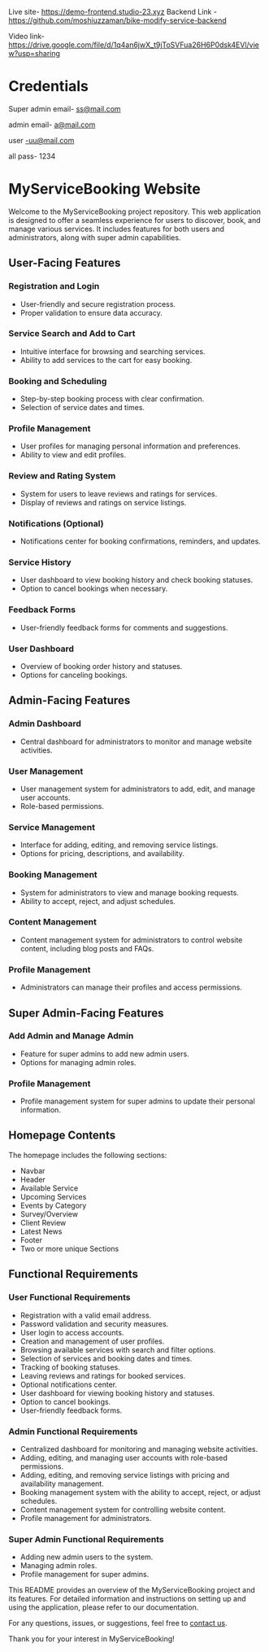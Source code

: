 Live site- https://demo-frontend.studio-23.xyz
Backend Link - https://github.com/moshiuzzaman/bike-modify-service-backend

Video link-https://drive.google.com/file/d/1q4an6jwX_t9jToSVFua26H6P0dsk4EVl/view?usp=sharing


# Credentials

Super admin email- ss@mail.com

admin email- a@mail.com

user -uu@mail.com

all pass- 1234

# MyServiceBooking Website

Welcome to the MyServiceBooking project repository. This web application is designed to offer a seamless experience for users to discover, book, and manage various services. It includes features for both users and administrators, along with super admin capabilities.

## User-Facing Features

### Registration and Login

-   User-friendly and secure registration process.
-   Proper validation to ensure data accuracy.

### Service Search and Add to Cart

-   Intuitive interface for browsing and searching services.
-   Ability to add services to the cart for easy booking.

### Booking and Scheduling

-   Step-by-step booking process with clear confirmation.
-   Selection of service dates and times.

### Profile Management

-   User profiles for managing personal information and preferences.
-   Ability to view and edit profiles.

### Review and Rating System

-   System for users to leave reviews and ratings for services.
-   Display of reviews and ratings on service listings.

### Notifications (Optional)

-   Notifications center for booking confirmations, reminders, and updates.

### Service History

-   User dashboard to view booking history and check booking statuses.
-   Option to cancel bookings when necessary.

### Feedback Forms

-   User-friendly feedback forms for comments and suggestions.

### User Dashboard

-   Overview of booking order history and statuses.
-   Options for canceling bookings.

## Admin-Facing Features

### Admin Dashboard

-   Central dashboard for administrators to monitor and manage website activities.

### User Management

-   User management system for administrators to add, edit, and manage user accounts.
-   Role-based permissions.

### Service Management

-   Interface for adding, editing, and removing service listings.
-   Options for pricing, descriptions, and availability.

### Booking Management

-   System for administrators to view and manage booking requests.
-   Ability to accept, reject, and adjust schedules.

### Content Management

-   Content management system for administrators to control website content, including blog posts and FAQs.

### Profile Management

-   Administrators can manage their profiles and access permissions.

## Super Admin-Facing Features

### Add Admin and Manage Admin

-   Feature for super admins to add new admin users.
-   Options for managing admin roles.

### Profile Management

-   Profile management system for super admins to update their personal information.

## Homepage Contents

The homepage includes the following sections:

-   Navbar
-   Header
-   Available Service
-   Upcoming Services
-   Events by Category
-   Survey/Overview
-   Client Review
-   Latest News
-   Footer
-   Two or more unique Sections

## Functional Requirements

### User Functional Requirements

-   Registration with a valid email address.
-   Password validation and security measures.
-   User login to access accounts.
-   Creation and management of user profiles.
-   Browsing available services with search and filter options.
-   Selection of services and booking dates and times.
-   Tracking of booking statuses.
-   Leaving reviews and ratings for booked services.
-   Optional notifications center.
-   User dashboard for viewing booking history and statuses.
-   Option to cancel bookings.
-   User-friendly feedback forms.

### Admin Functional Requirements

-   Centralized dashboard for monitoring and managing website activities.
-   Adding, editing, and managing user accounts with role-based permissions.
-   Adding, editing, and removing service listings with pricing and availability management.
-   Booking management system with the ability to accept, reject, or adjust schedules.
-   Content management system for controlling website content.
-   Profile management for administrators.

### Super Admin Functional Requirements

-   Adding new admin users to the system.
-   Managing admin roles.
-   Profile management for super admins.

This README provides an overview of the MyServiceBooking project and its features. For detailed information and instructions on setting up and using the application, please refer to our documentation.

For any questions, issues, or suggestions, feel free to [contact us](mailto:contact@example.com).

Thank you for your interest in MyServiceBooking!

